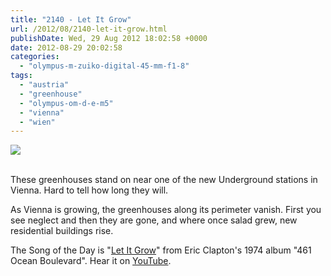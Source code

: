 ```yaml
---
title: "2140 - Let It Grow"
url: /2012/08/2140-let-it-grow.html
publishDate: Wed, 29 Aug 2012 18:02:58 +0000
date: 2012-08-29 20:02:58
categories: 
  - "olympus-m-zuiko-digital-45-mm-f1-8"
tags: 
  - "austria"
  - "greenhouse"
  - "olympus-om-d-e-m5"
  - "vienna"
  - "wien"
---
```

<div class="container">
<div class="center"><a target="_blank" href="https://d25zfm9zpd7gm5.cloudfront.net/1200x1200/2012/20120827_170619_lr.jpg"><img src="https://d25zfm9zpd7gm5.cloudfront.net/0600x0600/2012/20120827_170619_lr.jpg" /></a></div>
</div>
<br />

These greenhouses stand on near one of the new Underground stations in Vienna. Hard to tell how long they will.

 As Vienna is growing, the greenhouses along its perimeter vanish. First you see neglect and then they are gone, and where once salad grew, new residential buildings rise.

The Song of the Day is "<a href="http://www.lyricsmode.com/lyrics/e/eric_clapton/let_it_grow.html" target="_blank">Let It Grow</a>" from Eric Clapton's 1974 album "461 Ocean Boulevard". Hear it on <a href="http://www.youtube.com/watch?v=KXDf9UwHGF4" target="_blank">YouTube</a>.
